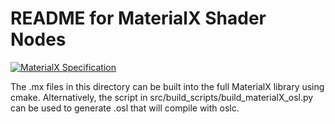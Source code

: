 README for MaterialX Shader Nodes
=================================


[![MaterialX Specification](http://www.materialx.org/)](http://www.materialx.org/)

The .mx files in this directory can be built into the full MaterialX library using cmake.
Alternatively, the script in src/build_scripts/build_materialX_osl.py can be used to 
generate .osl that will compile with oslc.